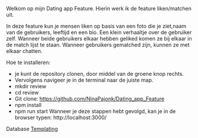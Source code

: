 Welkom op mijn Dating app Feature.
Hierin werk ik de feature liken/matchen uit.

In deze feature kun je mensen liken op basis van een foto die je ziet,naam van de gebruikers, leeftijd en een bio. Een klein verhaaltje over de gebruiker zelf.
Wanneer beide gebruikers elkaar hebben geliked komen ze bij elkaar in de match lijst te staan. 
Wanneer gebruikers gematched zijn, kunnen ze met elkaar chatten. 

Hoe te installeren:
- je kunt de repository clonen, door middel van de groene knop rechts.
- Vervolgens navigeer je in de terminal naar de juiste map.
- mkdir review
- cd review
- Git clone: https://github.com/NinaPajonk/Dating_app_Feature
- npm install
- npm run start
Wanneer je deze stappen hebt gevolgd, kan je in de browser typen: http://localhost:3000/

Database
[Templating](https://github.com/NinaPajonk/Dating_app_Feature/blob/master/Doc/Images/IMG_0087.jpg)
